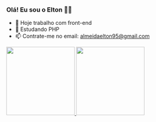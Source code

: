 ### Olá! Eu sou o Elton ✌🏽

- 🔭 Hoje trabalho com front-end
- 🌱 Estudando PHP
- 📫 Contrate-me no email: almeidaelton95@gmail.com 

 <div>
  <a href="https://github.com/eltonalmeid">
  <img height="180em" src="https://github-readme-stats.vercel.app/api?username=eltonalmeid&show_icons=true&theme=dark&include_all_commits=true&count_private=true"/>
  <img height="180em"  src="https://github-readme-stats.vercel.app/api/top-langs/?username=eltonalmeid&layout=compact&langs_count=16&theme=dark"/>
</div>
 
 
